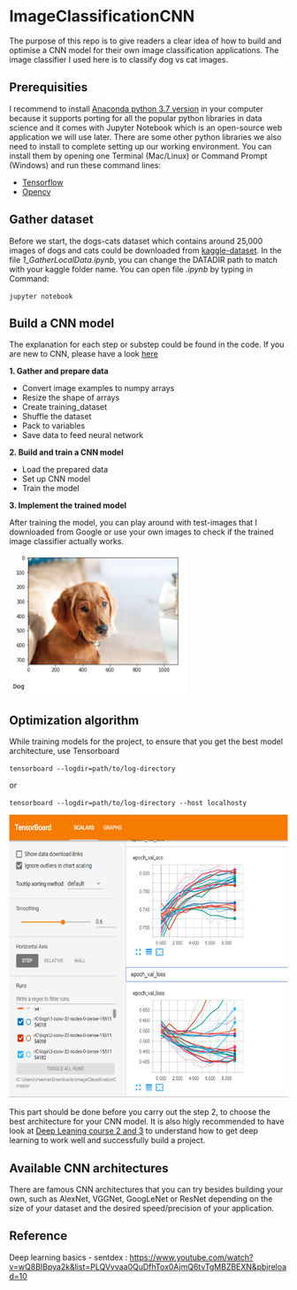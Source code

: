 # ImageClassificationCNN
The purpose of this repo is to give readers a clear idea of how to build and optimise a CNN model for their own image classification applications.
The image classifier I used here is to classify dog vs cat images.

## Prerequisities
I recommend to install [Anaconda python 3.7 version](https://www.anaconda.com/distribution/) in your computer because it supports porting for all the popular python libraries in data science and it comes with Jupyter Notebook which is an open-source web application  we will use later. There are some other python libraries we also need to install to complete setting up our working environment. 
You can install them by opening one Terminal (Mac/Linux) or Command Prompt (Windows) and run these command lines:
  - [Tensorflow](https://anaconda.org/conda-forge/tensorflow)
  - [Opencv](https://anaconda.org/conda-forge/opencv)
  

## Gather dataset
Before we start, the dogs-cats dataset which contains around 25,000 images of dogs and cats could be downloaded from [kaggle-dataset](https://www.kaggle.com/c/dogs-vs-cats-redux-kernels-edition/data). In the file *1_GatherLocalData.ipynb*, you can change the DATADIR path to match with your kaggle folder name.
You can open file *.ipynb* by typing in Command: 

`jupyter notebook` 

## Build a CNN model
The explanation for each step or substep could be found in the code. If you are new to CNN, please have a look [here](http://cs231n.github.io/)

**1. Gather and prepare data**
  - Convert image examples to numpy arrays
  - Resize the shape of arrays
  - Create training_dataset
  - Shuffle the dataset
  - Pack to variables 
  - Save data to feed neural network
  
**2. Build and train a CNN model**
  - Load the prepared data
  - Set up CNN model
  - Train the model

  
**3. Implement the trained model**

After training the model, you can play around with test-images that I downloaded from Google or use your own images to check if the trained image classifier actually works.

<img src="https://github.com/Khai8388/ImageClassificationCNN/blob/master/images/example_result.png" height="256" width="324">


## Optimization algorithm
While training models for the project, to ensure that you get the best model architecture, use Tensorboard
  
  `tensorboard --logdir=path/to/log-directory`
  
  
  or
  
  `tensorboard --logdir=path/to/log-directory --host localhosty`
  
  <img src="https://github.com/Khai8388/ImageClassificationCNN/blob/master/images/Tensorboard.PNG"  height="512" width="612">
  
This part should be done before you carry out the step 2, to choose the best architecture for your CNN model. It is also higly recommended to have look at [Deep Leaning course 2 and 3](https://www.coursera.org/learn/deep-neural-network/home/welcome) to understand how to get deep learning to work well and successfully build a project.

## Available CNN architectures
There are famous CNN architectures that you can try besides building your own, such as AlexNet, VGGNet, GoogLeNet or ResNet depending on the size of your dataset and the desired speed/precision of your application.

## Reference
Deep learning basics - sentdex : https://www.youtube.com/watch?v=wQ8BIBpya2k&list=PLQVvvaa0QuDfhTox0AjmQ6tvTgMBZBEXN&pbjreload=10
